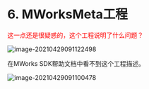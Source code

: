 # 6. MWorksMeta工程

 <font color=red> 这一点还是很疑惑的，这个工程说明了什么问题？</font>

![image-20210429091122498](https://tangxing-markdown-pic.oss-cn-shenzhen.aliyuncs.com/images/20210429091122.png)

在MWorks SDK帮助文档中看不到这个工程描述。

![image-20210429091100478](https://tangxing-markdown-pic.oss-cn-shenzhen.aliyuncs.com/images/20210429091100.png)

